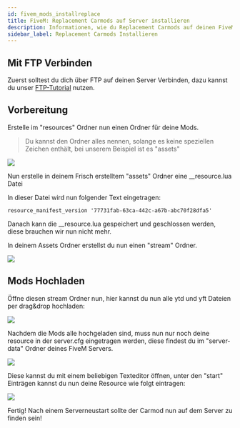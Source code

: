 ```yaml
---
id: fivem_mods_installreplace
title: FiveM: Replacement Carmods auf Server installieren
description: Informationen, wie du Replacement Carmods auf deinen FiveM-Server von ZAP-Hosting installieren kannst - ZAP-Hosting.com Dokumentationen
sidebar_label: Replacement Carmods Installieren
---
```


## Mit FTP Verbinden
Zuerst solltest du dich über FTP auf deinen Server Verbinden, dazu kannst du unser [FTP-Tutorial](gameserver_ftpaccess.md) nutzen.

## Vorbereitung

Erstelle im "resources" Ordner nun einen Ordner für deine Mods.

> Du kannst den Ordner alles nennen, solange es keine speziellen Zeichen enthält, bei unserem Beispiel ist es "assets"

![](https://screensaver01.zap-hosting.com/index.php/s/4ezY3AMxCR889YA/preview)

Nun erstelle in deinem Frisch erstelltem "assets" Ordner eine __resource.lua Datei

In dieser Datei wird nun folgender Text eingetragen:

```
resource_manifest_version '77731fab-63ca-442c-a67b-abc70f28dfa5'
```

Danach kann die __resource.lua gespeichert und geschlossen werden, diese brauchen wir nun nicht mehr.

In deinem Assets Ordner erstellst du nun einen "stream" Ordner.

![](https://screensaver01.zap-hosting.com/index.php/s/Xm2R8zyB3cFkgdz/preview)

## Mods Hochladen

Öffne diesen stream Ordner nun, hier kannst du nun alle ytd und yft Dateien per drag&drop hochladen:

![](https://screensaver01.zap-hosting.com/index.php/s/kys9J3d3tC7nsyT/preview)

Nachdem die Mods alle hochgeladen sind, muss nun nur noch deine resource in der server.cfg eingetragen werden, diese findest du im "server-data" Ordner deines FiveM Servers.

![](https://screensaver01.zap-hosting.com/index.php/s/6LjYGCLFyLJBaS5/preview)

Diese kannst du mit einem beliebigen Texteditor öffnen, unter den "start" Einträgen kannst du nun deine Resource wie folgt eintragen:

![](https://screensaver01.zap-hosting.com/index.php/s/H6Y5SHHKqeMPoLo/preview)


Fertig! Nach einem Serverneustart sollte der Carmod nun auf dem Server zu finden sein!
